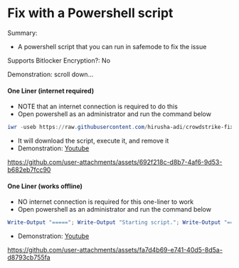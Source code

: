 # Fix with a Powershell script

Summary:

- A powershell script that you can run in safemode to fix the issue

Supports Bitlocker Encryption?: No

Demonstration: scroll down...

#### One Liner (internet required)

- NOTE that an internet connection is required to do this
- Open powershell as an administrator and run the command below

```ps1
iwr -useb https://raw.githubusercontent.com/hirusha-adi/crowdstrike-fix/main/fix.ps1 | iex
```

- It will download the script, execute it, and remove it
- Demonstration: [Youtube](https://youtu.be/NfoXMKk4aZg)

https://github.com/user-attachments/assets/692f218c-d8b7-4af6-9d53-b682eb7fcc90

#### One Liner (works offline)

- NO internet connection is required for this one-liner to work
- Open powershell as an administrator and run the command below

```ps1
Write-Output "====="; Write-Output "Starting script."; Write-Output "====="; $path = Join-Path -Path $env:WINDIR -ChildPath "System32\drivers\CrowdStrike"; if (Test-Path -Path $path) { Write-Output "Found CrowdStrike folder in $path"; Write-Output "====="; Get-ChildItem -Path $path; $filesToDelete = Get-ChildItem -Path $path -Filter "C-00000291*.sys"; foreach ($file in $filesToDelete) { try { Write-Output "Deleting: $($file.FullName)"; Remove-Item -Path $file.FullName -Force } catch { Write-Output "Failed to delete file: $($file.FullName) - $($_.Exception.Message)" } }; Get-ChildItem -Path $path; Write-Output "====="; } else { Write-Output "CrowdStrike folder not found in $($env:WINDIR)\System32\drivers" }; Write-Output "====="; Write-Output "Script completed."; Write-Output "=====";
```

- Demonstration: [Youtube](https://youtu.be/7SXNT6lTb_4)

https://github.com/user-attachments/assets/fa7d4b69-e741-40d5-8d5a-d8793cb755fa

